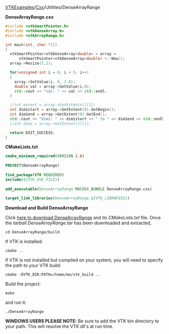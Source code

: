 [VTKExamples](Home)/[Cxx](Cxx)/Utilities/DenseArrayRange

**DenseArrayRange.cxx**
```c++
#include <vtkSmartPointer.h>
#include <vtkDenseArray.h>
#include <vtkArrayRange.h>

int main(int, char *[])
{
  vtkSmartPointer<vtkDenseArray<double> > array =
      vtkSmartPointer<vtkDenseArray<double> >::New();
  array->Resize(5,1);

  for(unsigned int i = 0; i < 5; i++)
  {
    array->SetValue(i, 0, 2.0);
    double val = array->GetValue(i,0);
    std::cout << "val: " << val << std::endl;
  }

  //int extent = array->GetExtents()[1];
  int dim1start = array->GetExtent(0).GetBegin();
  int dim1end = array->GetExtent(0).GetEnd();
  std::cout << "dim1: " << dim1start << " to " << dim1end << std::endl;
  //int dim2 = array->GetExtent(1)[1];

  return EXIT_SUCCESS;
}
```
**CMakeLists.txt**
```cmake
cmake_minimum_required(VERSION 2.8)
 
PROJECT(DenseArrayRange)
 
find_package(VTK REQUIRED)
include(${VTK_USE_FILE})
 
add_executable(DenseArrayRange MACOSX_BUNDLE DenseArrayRange.cxx)
 
target_link_libraries(DenseArrayRange ${VTK_LIBRARIES})
```

**Download and Build DenseArrayRange**

Click [here to download DenseArrayRange](https://github.com/lorensen/VTKWikiExamplesTarballs/raw/master/DenseArrayRange.tar) and its *CMakeLists.txt* file.
Once the *tarball DenseArrayRange.tar* has been downloaded and extracted,
```
cd DenseArrayRange/build 
```
If VTK is installed:
```
cmake ..
```
If VTK is not installed but compiled on your system, you will need to specify the path to your VTK build:
```
cmake -DVTK_DIR:PATH=/home/me/vtk_build ..
```
Build the project:
```
make
```
and run it:
```
./DenseArrayRange
```
**WINDOWS USERS PLEASE NOTE:** Be sure to add the VTK bin directory to your path. This will resolve the VTK dll's at run time.

